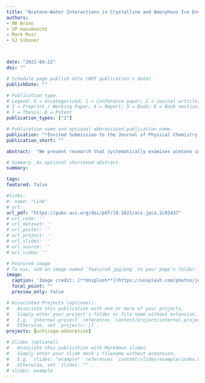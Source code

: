 ```yaml
---
title: "Acetone–Water Interactions in Crystalline and Amorphous Ice Environments"
authors:
- MR Brann 
- SP Hansknecht
- Mark Muir
- SJ Sibener



date: "2022-04-22"
doi: ""

# Schedule page publish date (NOT publication's date).
publishDate: ""

# Publication type.
# Legend: 0 = Uncategorized; 1 = Conference paper; 2 = Journal article;
# 3 = Preprint / Working Paper; 4 = Report; 5 = Book; 6 = Book section;
# 7 = Thesis; 8 = Patent
publication_types: ["2"]

# Publication name and optional abbreviated publication name.
publication: "*Invited Submission to the Journal of Physical Chemistry A*"
publication_short: ""

abstract:  "We present research that systematically examines acetone interacting with various D<sub>2</sub>O ices of terrestrial and astrophysical interest using time-resolved, in situ reflection absorption infrared spectroscopy (RAIRS). We examine acetone deposited on top of different D<sub>2</sub>O ice films: high-density, nonporous amorphous (np-ASW), and crystalline (CI) films as well as porous amorphous (p-ASW) with various pore morphologies. Analysis of RAIR spectra changes after acetone exposure, and we find that more hydrogen bonding occurs between acetone and p-ASW ices as compared to acetone and np-ASW or CI ices. Hydrogen bonding quantification occurred by two independent RAIR spectral changes: a greater relative intensity of the 1703 cm<sup>-1</sup> feature at low acetone coverage as part of a 14 cm<sup>-1</sup> shift in the C═O region and an ∼30% integrated dangling bond area reduction after acetone exposure. Interestingly, when changing the water structure to be more porous (deposited at 70° compared to 30°), there is a further reduction in the amount of hydrogen bonding that occurs. This suggests that there is a lack of access to surface sites with dangling bonds in the pores as initial layers of acetone block the pores and acetone is unable to diffuse within the structure at low temperatures. In general, these results offer a clearer picture of the mechanisms that can occur when small organic hydrocarbons interact with various icy interfaces; a quantitative understanding of these interactions is essential for the accurate modeling of many astrophysical processes occurring on the surface of icy dust particles."

# Summary. An optional shortened abstract.
summary:

tags:
featured: false

#links:
#- name: "Link"
# url: 
url_pdf: "https://pubs.acs.org/doi/pdf/10.1021/acs.jpca.2c01437"
# url_code: ''
# url_dataset: ''
# url_poster: ''
# url_project: ''
# url_slides: ''
# url_source: ''
# url_video: ''

# Featured image
# To use, add an image named `featured.jpg/png` to your page's folder. 
image:
  caption: 'Image credit: [**Unsplash**](https://unsplash.com/photos/jdD8gXaTZsc)'
  focal_point: ""
  preview_only: false

# Associated Projects (optional).
#   Associate this publication with one or more of your projects.
#   Simply enter your project's folder or file name without extension.
#   E.g. `internal-project` references `content/project/internal-project/index.md`.
#   Otherwise, set `projects: []`.
projects: [uchicago-adsorption]

# Slides (optional).
#   Associate this publication with Markdown slides.
#   Simply enter your slide deck's filename without extension.
#   E.g. `slides: "example"` references `content/slides/example/index.md`.
#   Otherwise, set `slides: ""`.
# slides: example
---
```




